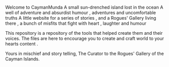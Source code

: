 Welcome to CaymanMunda
A small sun-drenched island lost in the ocean
A well of adventure and absurdist humour , adventures and uncomfortable truths
A little website for a series of stories , and a Rogues' Gallery living there , a bunch of misfits that fight with heart , laughter and humour

This repository is a repository of the tools that helped create them and their voices. 
The files are here to encourage you to create and craft world to your hearts content .

Yours in mischief and story telling,
The Curator to the Rogues' Gallery of the Cayman Islands. 
